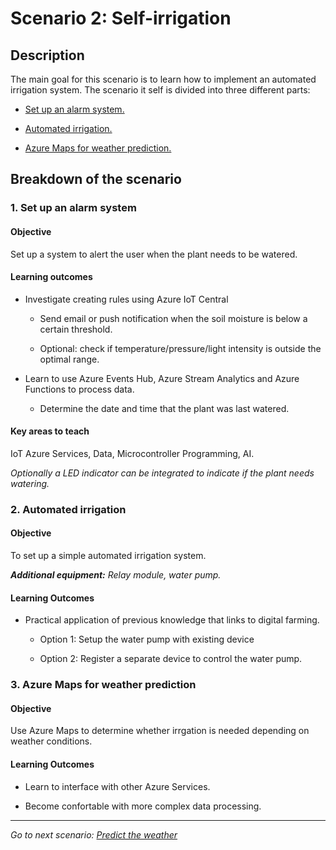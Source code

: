 # **Scenario 2: Self-irrigation**

## **Description**

The main goal for this scenario is to learn how to implement an automated irrigation system.
The scenario it self is divided into three different parts:
- [Set up an alarm system.](#1-set-up-an-alarm-system)

- [Automated irrigation.](#2-automated-irrigation)

- [Azure Maps for weather prediction.](#3-azure-maps-for-weather-prediction)

## **Breakdown of the scenario**

### **1. Set up an alarm system**

#### **Objective**
Set up a system to alert the user when the plant needs to be watered. 

#### **Learning outcomes**
- Investigate creating rules using Azure IoT Central
  - Send email or push notification when the soil moisture is below a certain threshold.

  - Optional: check if temperature/pressure/light intensity is outside the optimal range.

- Learn to use Azure Events Hub, Azure Stream Analytics and Azure Functions to process data.
  - Determine the date and time that the plant was last watered.

#### **Key areas to teach**
IoT Azure Services, Data, Microcontroller Programming, AI.


_Optionally a LED indicator can be integrated to indicate if the plant needs watering._


### **2. Automated irrigation**

#### Objective
To set up a simple automated irrigation system.

_**Additional equipment:** Relay module, water pump._

#### Learning Outcomes
- Practical application of previous knowledge that links to digital farming.

  - Option 1: 
    Setup the water pump with existing device
  
  - Option 2: Register a separate device to control the water pump.

### 3. Azure Maps for weather prediction

#### Objective
Use Azure Maps to determine whether irrgation is needed depending on weather conditions. 

#### Learning Outcomes
- Learn to interface with other Azure Services.

- Become confortable with more complex data processing.

<hr>

*Go to next scenario: [Predict the weather](./3.-Predict_the_weather.md)*
